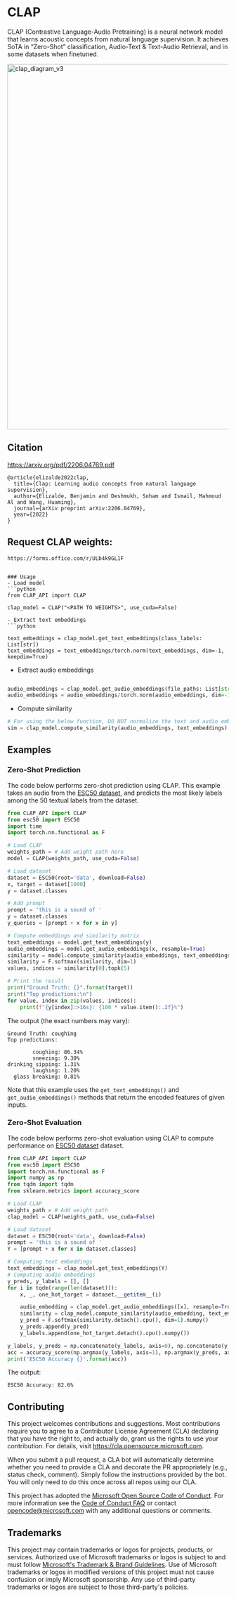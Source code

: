 # CLAP

CLAP (Contrastive Language-Audio Pretraining) is a neural network model that learns acoustic concepts from natural language supervision. It achieves SoTA in “Zero-Shot” classification, Audio-Text & Text-Audio Retrieval, and in some datasets when finetuned.

<img width="832" alt="clap_diagram_v3" src="https://user-images.githubusercontent.com/26778834/199842089-39ef6a2e-8abb-4338-bdfe-680abab70f53.png">

## Citation
https://arxiv.org/pdf/2206.04769.pdf
```
@article{elizalde2022clap,
  title={Clap: Learning audio concepts from natural language supervision},
  author={Elizalde, Benjamin and Deshmukh, Soham and Ismail, Mahmoud Al and Wang, Huaming},
  journal={arXiv preprint arXiv:2206.04769},
  year={2022}
}
```

## Request CLAP weights:
```
https://forms.office.com/r/ULb4k9GL1F
```

```

### Usage
- Load model
```python
from CLAP_API import CLAP 

clap_model = CLAP("<PATH TO WEIGHTS>", use_cuda=False)

- Extract text embeddings
```python

text_embeddings = clap_model.get_text_embeddings(class_labels: List[str])
text_embeddings = text_embeddings/torch.norm(text_embeddings, dim=-1, keepdim=True)
```

- Extract audio embeddings
```python

audio_embeddings = clap_model.get_audio_embeddings(file_paths: List[str])
audio_embeddings = audio_embeddings/torch.norm(audio_embeddings, dim=-1, keepdim=True)
```

- Compute similarity 
```python
# For using the below function, DO NOT normalize the text and audio embeddings
sim = clap_model.compute_similarity(audio_embeddings, text_embeddings)
```

## Examples

### Zero-Shot Prediction

The code below performs zero-shot prediction using CLAP. This example takes an audio from the [ESC50 dataset](https://github.com/karolpiczak/ESC-50), and predicts the most likely labels among the 50 textual labels from the dataset.

```python
from CLAP_API import CLAP
from esc50 import ESC50
import time
import torch.nn.functional as F

# Load CLAP
weights_path = # Add weight path here
model = CLAP(weights_path, use_cuda=False)

# Load dataset
dataset = ESC50(root='data', download=False)
x, target = dataset[1000]
y = dataset.classes

# Add prompt
prompt = 'this is a sound of '
y = dataset.classes
y_queries = [prompt + x for x in y]

# Compute embeddings and similarity matrix
text_embeddings = model.get_text_embeddings(y)
audio_embeddings = model.get_audio_embeddings(x, resample=True)
similarity = model.compute_similarity(audio_embeddings, text_embeddings)
similarity = F.softmax(similarity, dim=1)
values, indices = similarity[0].topk(5)

# Print the result
print("Ground Truth: {}".format(target))
print("Top predictions:\n")
for value, index in zip(values, indices):
    print(f"{y[index]:>16s}: {100 * value.item():.2f}%")
```

The output (the exact numbers may vary):

```
Ground Truth: coughing
Top predictions:

        coughing: 86.34%
        sneezing: 9.30%
drinking sipping: 1.31%
        laughing: 1.20%
  glass breaking: 0.81%
```

Note that this example uses the `get_text_embeddings()` and `get_audio_embeddings()` methods that return the encoded features of given inputs.

### Zero-Shot Evaluation

The code below performs zero-shot evaluation using CLAP to compute performance on [ESC50 dataset](https://github.com/karolpiczak/ESC-50) dataset.

```python
from CLAP_API import CLAP
from esc50 import ESC50
import torch.nn.functional as F
import numpy as np
from tqdm import tqdm
from sklearn.metrics import accuracy_score

# Load CLAP
weights_path = # Add weight path
clap_model = CLAP(weights_path, use_cuda=False)

# Load dataset
dataset = ESC50(root='data', download=False)
prompt = 'this is a sound of '
Y = [prompt + x for x in dataset.classes]

# Computing text embeddings
text_embeddings = clap_model.get_text_embeddings(Y)
# Computing audio embeddings
y_preds, y_labels = [], []
for i in tqdm(range(len(dataset))):
    x, _, one_hot_target = dataset.__getitem__(i)

    audio_embedding = clap_model.get_audio_embeddings([x], resample=True)
    similarity = clap_model.compute_similarity(audio_embedding, text_embeddings)
    y_pred = F.softmax(similarity.detach().cpu(), dim=1).numpy()
    y_preds.append(y_pred)
    y_labels.append(one_hot_target.detach().cpu().numpy())

y_labels, y_preds = np.concatenate(y_labels, axis=0), np.concatenate(y_preds, axis=0)
acc = accuracy_score(np.argmax(y_labels, axis=1), np.argmax(y_preds, axis=1))
print('ESC50 Accuracy {}'.format(acc))
```
The output:

```
ESC50 Accuracy: 82.6%
```





## Contributing

This project welcomes contributions and suggestions.  Most contributions require you to agree to a
Contributor License Agreement (CLA) declaring that you have the right to, and actually do, grant us
the rights to use your contribution. For details, visit https://cla.opensource.microsoft.com.

When you submit a pull request, a CLA bot will automatically determine whether you need to provide
a CLA and decorate the PR appropriately (e.g., status check, comment). Simply follow the instructions
provided by the bot. You will only need to do this once across all repos using our CLA.

This project has adopted the [Microsoft Open Source Code of Conduct](https://opensource.microsoft.com/codeofconduct/).
For more information see the [Code of Conduct FAQ](https://opensource.microsoft.com/codeofconduct/faq/) or
contact [opencode@microsoft.com](mailto:opencode@microsoft.com) with any additional questions or comments.

## Trademarks

This project may contain trademarks or logos for projects, products, or services. Authorized use of Microsoft 
trademarks or logos is subject to and must follow 
[Microsoft's Trademark & Brand Guidelines](https://www.microsoft.com/en-us/legal/intellectualproperty/trademarks/usage/general).
Use of Microsoft trademarks or logos in modified versions of this project must not cause confusion or imply Microsoft sponsorship.
Any use of third-party trademarks or logos are subject to those third-party's policies.
